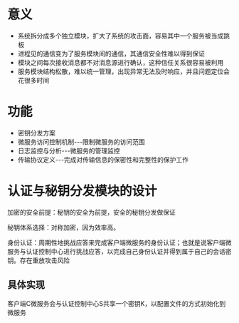 # 意义
- 系统拆分成多个独立模块，扩大了系统的攻击面，容易其中一个服务被当成跳板
- 进程见的通信变为了服务模块间的通信，其通信安全性难以得到保证
- 模块之间每次接收消息都不对消息源进行确认，这种信任关系很容易被利用
- 服务模块结构松散，难以统一管理，出现异常无法及时响应，并且问题定位会花很多时间

# 功能
- 密钥分发方案
- 微服务访问控制机制---限制微服务的访问范围
- 日志监控与分析---微服务的管理监控
- 传输协议定义---完成对传输信息的保密性和完整性的保护工作
# 认证与秘钥分发模块的设计
加密的安全前提：秘钥的安全为前提，安全的秘钥分发做保证

秘钥体系选择：对称加密，因为效率高。

身份认证：周期性地挑战应答来完成客户端微服务的身份认证；也就是说客户端微服务与认证控制中心进行挑战应答，以完成自己身份认证并得到属于自己的会话密钥。存在重放攻击风险

## 具体实现
客户端C微服务会与认证控制中心S共享一个密钥K，以配置文件的方式初始化到微服务